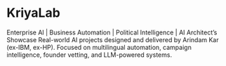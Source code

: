 # KriyaLab
Enterprise AI | Business Automation | Political Intelligence | AI Architect’s Showcase  Real-world AI projects designed and delivered by Arindam Kar (ex-IBM, ex-HP). Focused on multilingual automation, campaign intelligence, founder vetting, and LLM-powered systems.
